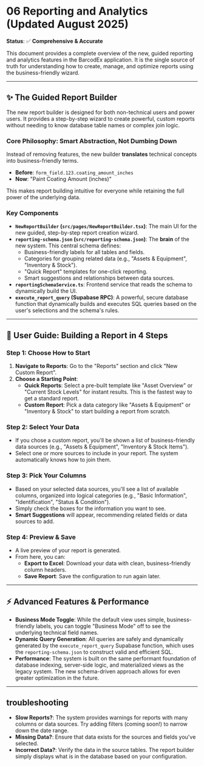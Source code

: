 # 06 Reporting and Analytics (Updated August 2025)

**Status**: ✅ **Comprehensive & Accurate**

This document provides a complete overview of the new, guided reporting and analytics features in the BarcodEx application. It is the single source of truth for understanding how to create, manage, and optimize reports using the business-friendly wizard.

---

## ✨ **The Guided Report Builder**

The new report builder is designed for both non-technical users and power users. It provides a step-by-step wizard to create powerful, custom reports without needing to know database table names or complex join logic.

### **Core Philosophy: Smart Abstraction, Not Dumbing Down**
Instead of removing features, the new builder **translates** technical concepts into business-friendly terms.
- **Before**: `form_field.123.coating_amount_inches`
- **Now**: "Paint Coating Amount (inches)"

This makes report building intuitive for everyone while retaining the full power of the underlying data.

### **Key Components**
-   **`NewReportBuilder` (`src/pages/NewReportBuilder.tsx`)**: The main UI for the new guided, step-by-step report creation wizard.
-   **`reporting-schema.json` (`src/reporting-schema.json`)**: The **brain** of the new system. This central schema defines:
    - Business-friendly labels for all tables and fields.
    - Categories for grouping related data (e.g., "Assets & Equipment", "Inventory & Stock").
    - "Quick Report" templates for one-click reporting.
    - Smart suggestions and relationships between data sources.
-   **`reportingSchemaService.ts`**: Frontend service that reads the schema to dynamically build the UI.
-   **`execute_report_query` (Supabase RPC)**: A powerful, secure database function that dynamically builds and executes SQL queries based on the user's selections and the schema's rules.

---

## 📖 **User Guide: Building a Report in 4 Steps**

### **Step 1: Choose How to Start**
1.  **Navigate to Reports**: Go to the "Reports" section and click "New Custom Report".
2.  **Choose a Starting Point**:
    -   **Quick Reports**: Select a pre-built template like "Asset Overview" or "Current Stock Levels" for instant results. This is the fastest way to get a standard report.
    -   **Custom Report**: Pick a data category like "Assets & Equipment" or "Inventory & Stock" to start building a report from scratch.

### **Step 2: Select Your Data**
-   If you chose a custom report, you'll be shown a list of business-friendly data sources (e.g., "Assets & Equipment", "Inventory & Stock Items").
-   Select one or more sources to include in your report. The system automatically knows how to join them.

### **Step 3: Pick Your Columns**
-   Based on your selected data sources, you'll see a list of available columns, organized into logical categories (e.g., "Basic Information", "Identification", "Status & Condition").
-   Simply check the boxes for the information you want to see.
-   **Smart Suggestions** will appear, recommending related fields or data sources to add.

### **Step 4: Preview & Save**
-   A live preview of your report is generated.
-   From here, you can:
    - **Export to Excel**: Download your data with clean, business-friendly column headers.
    - **Save Report**: Save the configuration to run again later.

---

## ⚡ **Advanced Features & Performance**

-   **Business Mode Toggle**: While the default view uses simple, business-friendly labels, you can toggle "Business Mode" off to see the underlying technical field names.
-   **Dynamic Query Generation**: All queries are safely and dynamically generated by the `execute_report_query` Supabase function, which uses the `reporting-schema.json` to construct valid and efficient SQL.
-   **Performance**: The system is built on the same performant foundation of database indexing, server-side logic, and materialized views as the legacy system. The new schema-driven approach allows for even greater optimization in the future.

---

## troubleshooting

-   **Slow Reports?**: The system provides warnings for reports with many columns or data sources. Try adding filters (coming soon!) to narrow down the date range.
-   **Missing Data?**: Ensure that data exists for the sources and fields you've selected.
-   **Incorrect Data?**: Verify the data in the source tables. The report builder simply displays what is in the database based on your configuration.
